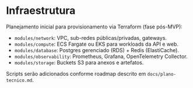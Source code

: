 # Infraestrutura

Planejamento inicial para provisionamento via Terraform (fase pós-MVP):
- `modules/network`: VPC, sub-redes públicas/privadas, gateways.
- `modules/compute`: ECS Fargate ou EKS para workloads da API e web.
- `modules/database`: Postgres gerenciado (RDS) + Redis (ElastiCache).
- `modules/observability`: Prometheus, Grafana, OpenTelemetry Collector.
- `modules/storage`: Buckets S3 para anexos e artefatos.

Scripts serão adicionados conforme roadmap descrito em `docs/plano-tecnico.md`.

